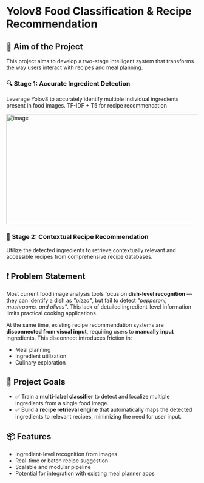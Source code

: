 # Yolov8 Food Classification & Recipe Recommendation
 
## 📌 Aim of the Project

This project aims to develop a two-stage intelligent system that transforms the way users interact with recipes and meal planning.

### 🔍 Stage 1: Accurate Ingredient Detection  
Leverage Yolov8 to accurately identify multiple individual ingredients present in food images.
TF-IDF + T5 for recipe recommendation

<img width="1141" height="290" alt="image" src="https://github.com/user-attachments/assets/eb9432b3-1c75-4702-8d09-8739f60b3ed2" />

### 📖 Stage 2: Contextual Recipe Recommendation  
Utilize the detected ingredients to retrieve contextually relevant and accessible recipes from comprehensive recipe databases.

## ❗ Problem Statement

Most current food image analysis tools focus on **dish-level recognition** — they can identify a dish as *"pizza"*, but fail to detect *"pepperoni, mushrooms, and olives"*. This lack of detailed ingredient-level information limits practical cooking applications.

At the same time, existing recipe recommendation systems are **disconnected from visual input**, requiring users to **manually input** ingredients. This disconnect introduces friction in:

- Meal planning  
- Ingredient utilization  
- Culinary exploration

## 🎯 Project Goals

- ✅ Train a **multi-label classifier** to detect and localize multiple ingredients from a single food image.
- ✅ Build a **recipe retrieval engine** that automatically maps the detected ingredients to relevant recipes, minimizing the need for user input.

## 📦 Features

- Ingredient-level recognition from images  
- Real-time or batch recipe suggestion  
- Scalable and modular pipeline  
- Potential for integration with existing meal planner apps
